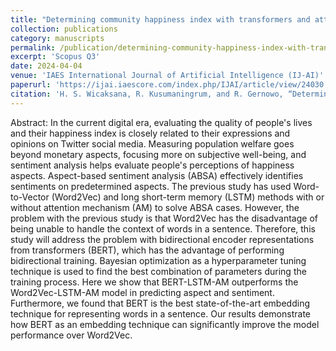 ```yaml
---
title: "Determining community happiness index with transformers and attention-based deep learning"
collection: publications
category: manuscripts
permalink: /publication/determining-community-happiness-index-with-transformers-and-attention-based-deep-learning
excerpt: 'Scopus Q3'
date: 2024-04-04
venue: 'IAES International Journal of Artificial Intelligence (IJ-AI)'
paperurl: 'https://ijai.iaescore.com/index.php/IJAI/article/view/24030'
citation: 'H. S. Wicaksana, R. Kusumaningrum, and R. Gernowo, “Determining community happiness index with transformers and attention-based deep learning,” IAES International Journal of Artificial Intelligence (IJ-AI), vol. 13, no. 2,  p. 1753-1761, June 2024, doi: 10.11591/ijai.v13.i2.pp1753-1761'
---
```


Abstract:
In the current digital era, evaluating the quality of people's lives and their happiness index is closely related to their expressions and opinions on Twitter social media. Measuring population welfare goes beyond monetary aspects, focusing more on subjective well-being, and sentiment analysis helps evaluate people's perceptions of happiness aspects. Aspect-based sentiment analysis (ABSA) effectively identifies sentiments on predetermined aspects. The previous study has used Word-to-Vector (Word2Vec) and long short-term memory (LSTM) methods with or without attention mechanism (AM) to solve ABSA cases. However, the problem with the previous study is that Word2Vec has the disadvantage of being unable to handle the context of words in a sentence. Therefore, this study will address the problem with bidirectional encoder representations from transformers (BERT), which has the advantage of performing bidirectional training. Bayesian optimization as a hyperparameter tuning technique is used to find the best combination of parameters during the training process. Here we show that BERT-LSTM-AM outperforms the Word2Vec-LSTM-AM model in predicting aspect and sentiment. Furthermore, we found that BERT is the best state-of-the-art embedding technique for representing words in a sentence. Our results demonstrate how BERT as an embedding technique can significantly improve the model performance over Word2Vec.

